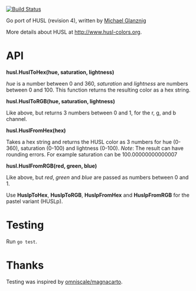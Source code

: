 [![Build Status](https://travis-ci.org/husl-colors/husl-go.svg?branch=master)](https://travis-ci.org/husl-colors/husl-go)

Go port of HUSL (revision 4), written by [Michael Glanznig](https://github.com/nebulon42)

More details about HUSL at http://www.husl-colors.org.

# API

**husl.HuslToHex(hue, saturation, lightness)**

*hue* is a number between 0 and 360, *saturation* and *lightness* are numbers between 0 and 100. This function returns the resulting color as a hex string.

**husl.HuslToRGB(hue, saturation, lightness)**

Like above, but returns 3 numbers between 0 and 1, for the r, g, and b channel.

**husl.HuslFromHex(hex)**

Takes a hex string and returns the HUSL color as 3 numbers for hue (0-360), saturation (0-100) and lightness (0-100).
_Note_: The result can have rounding errors. For example saturation can be 100.00000000000007

**husl.HuslFromRGB(red, green, blue)**

Like above, but *red*, *green* and *blue* are passed as numbers between 0 and 1.

Use **HuslpToHex**, **HuslpToRGB**, **HuslpFromHex** and **HuslpFromRGB** for the pastel variant (HUSLp).

# Testing

Run `go test`.

# Thanks

Testing was inspired by [omniscale/magnacarto](https://github.com/omniscale/magnacarto).
